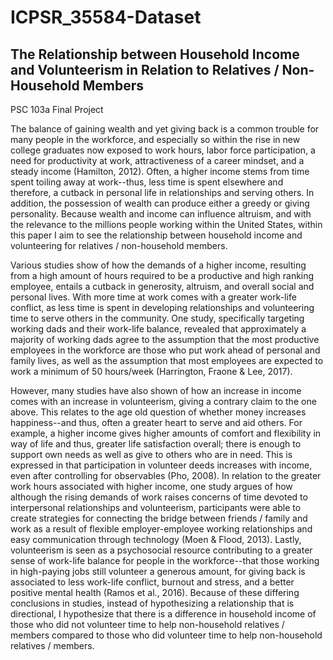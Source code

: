# ICPSR_35584-Dataset
## The Relationship between Household Income and Volunteerism in Relation to Relatives / Non-Household Members

PSC 103a Final Project

The balance of gaining wealth and yet giving back is a common trouble for many people
in the workforce, and especially so within the rise in new college graduates now exposed to work
hours, labor force participation, a need for productivity at work, attractiveness of a career
mindset, and a steady income (Hamilton, 2012). Often, a higher income stems from time spent
toiling away at work--thus, less time is spent elsewhere and therefore, a cutback in personal life
in relationships and serving others. In addition, the possession of wealth can produce either a
greedy or giving personality. Because wealth and income can influence altruism, and with the
relevance to the millions people working within the United States, within this paper I aim to see
the relationship between household income and volunteering for relatives / non-household
members.

Various studies show of how the demands of a higher income, resulting from a high
amount of hours required to be a productive and high ranking employee, entails a cutback in
generosity, altruism, and overall social and personal lives. With more time at work comes with a
greater work-life conflict, as less time is spent in developing relationships and volunteering time
to serve others in the community. One study, specifically targeting working dads and their
work-life balance, revealed that approximately a majority of working dads agree to the
assumption that the most productive employees in the workforce are those who put work ahead
of personal and family lives, as well as the assumption that most employees are expected to work
a minimum of 50 hours/week (Harrington, Fraone & Lee, 2017).

However, many studies have also shown of how an increase in income comes with an
increase in volunteerism, giving a contrary claim to the one above. This relates to the age old
question of whether money increases happiness--and thus, often a greater heart to serve and aid
others. For example, a higher income gives higher amounts of comfort and flexibility in way of
life and thus, greater life satisfaction overall; there is enough to support own needs as well as
give to others who are in need. This is expressed in that participation in volunteer deeds
increases with income, even after controlling for observables (Pho, 2008). In relation to the
greater work hours associated with higher income, one study argues of how although the rising
demands of work raises concerns of time devoted to interpersonal relationships and
volunteerism, participants were able to create strategies for connecting the bridge between
friends / family and work as a result of flexible employer-employee working relationships and
easy communication through technology (Moen & Flood, 2013). Lastly, volunteerism is seen as
a psychosocial resource contributing to a greater sense of work-life balance for people in the
workforce--that those working in high-paying jobs still volunteer a generous amount, for giving
back is associated to less work-life conflict, burnout and stress, and a better positive mental
health (Ramos et al., 2016). Because of these differing conclusions in studies, instead of
hypothesizing a relationship that is directional, I hypothesize that there is a difference in
household income of those who did not volunteer time to help non-household relatives /
members compared to those who did volunteer time to help non-household relatives / members.
